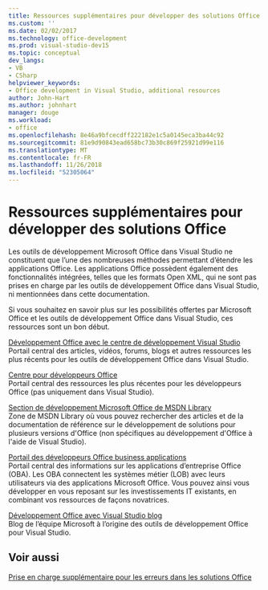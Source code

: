 ```yaml
---
title: Ressources supplémentaires pour développer des solutions Office
ms.custom: ''
ms.date: 02/02/2017
ms.technology: office-development
ms.prod: visual-studio-dev15
ms.topic: conceptual
dev_langs:
- VB
- CSharp
helpviewer_keywords:
- Office development in Visual Studio, additional resources
author: John-Hart
ms.author: johnhart
manager: douge
ms.workload:
- office
ms.openlocfilehash: 8e46a9bfcecdff222182e1c5a0145eca3ba44c92
ms.sourcegitcommit: 81e9d90843ead658bc73b30c869f25921d99e116
ms.translationtype: MT
ms.contentlocale: fr-FR
ms.lasthandoff: 11/26/2018
ms.locfileid: "52305064"
---
```

# <a name="additional-resources-to-develop-office-solutions"></a>Ressources supplémentaires pour développer des solutions Office
  Les outils de développement Microsoft Office dans Visual Studio ne constituent que l’une des nombreuses méthodes permettant d’étendre les applications Office. Les applications Office possèdent également des fonctionnalités intégrées, telles que les formats Open XML, qui ne sont pas prises en charge par les outils de développement Office dans Visual Studio, ni mentionnées dans cette documentation.  

 Si vous souhaitez en savoir plus sur les possibilités offertes par Microsoft Office et les outils de développement Office dans Visual Studio, ces ressources sont un bon début.  

 [Développement Office avec le centre de développement Visual Studio](http://go.microsoft.com/fwlink/?LinkId=149752)  
 Portail central des articles, vidéos, forums, blogs et autres ressources les plus récents pour les outils de développement Office dans Visual Studio.  

 [Centre pour développeurs Office](http://go.microsoft.com/fwlink/?LinkId=83467)  
 Portail central des ressources les plus récentes pour les développeurs Office (pas uniquement dans Visual Studio).  

 [Section de développement Microsoft Office de MSDN Library](http://go.microsoft.com/fwlink/?LinkId=149870)  
 Zone de MSDN Library où vous pouvez rechercher des articles et de la documentation de référence sur le développement de solutions pour plusieurs versions d'Office (non spécifiques au développement d'Office à l'aide de Visual Studio).  

 [Portail des développeurs Office business applications](http://go.microsoft.com/fwlink/?LinkId=99125)  
 Portail central des informations sur les applications d’entreprise Office (OBA). Les OBA connectent les systèmes métier (LOB) avec leurs utilisateurs via des applications Microsoft Office. Vous pouvez ainsi vous développer en vous reposant sur les investissements IT existants, en combinant vos ressources de façons novatrices.  

 [Développement Office avec Visual Studio blog](http://go.microsoft.com/fwlink/?LinkId=149748)  
 Blog de l’équipe Microsoft à l’origine des outils de développement Office pour Visual Studio.  

## <a name="see-also"></a>Voir aussi  
 [Prise en charge supplémentaire pour les erreurs dans les solutions Office](../vsto/additional-support-for-errors-in-office-solutions.md)  
